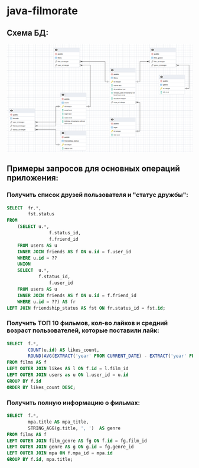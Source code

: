 # java-filmorate

## Схема БД:
![Screenshot](filmorate-diagram.png)

## Примеры запросов для основных операций приложения:

### Получить список друзей пользователя и "статус дружбы":
```sql
SELECT  fr.*, 
        fst.status 
FROM
	(SELECT u.*, 
            	f.status_id,
            	f.friend_id
	FROM users AS u
	INNER JOIN friends AS f ON u.id = f.user_id
	WHERE u.id = ??
	UNION
	SELECT  u.*, 
	        f.status_id,
            	f.user_id
	FROM users AS u
	INNER JOIN friends AS f ON u.id = f.friend_id
	WHERE u.id = ??) AS fr
LEFT JOIN friendship_status AS fst ON fr.status_id = fst.id;
```

### Получить ТОП 10 фильмов, кол-во лайков и средний возраст пользователей, которые поставили лайк:
```sql
SELECT  f.*, 
        COUNT(u.id) AS likes_count,
        ROUND(AVG(EXTRACT('year' FROM CURRENT_DATE) - EXTRACT('year' FROM u.birthday))) AS avg_age
FROM films AS f
LEFT OUTER JOIN likes AS l ON f.id = l.film_id
LEFT OUTER JOIN users as u ON l.user_id = u.id
GROUP BY f.id
ORDER BY likes_count DESC;
```

### Получить полную информацию о фильмах:
```sql
SELECT  f.*, 
        mpa.title AS mpa_title, 
        STRING_AGG(g.title, ', ')  AS genre
FROM films AS f
LEFT OUTER JOIN film_genre AS fg ON f.id = fg.film_id
LEFT OUTER JOIN genre AS g ON g.id = fg.genre_id
LEFT OUTER JOIN mpa ON f.mpa_id = mpa.id
GROUP BY f.id, mpa.title;
```

